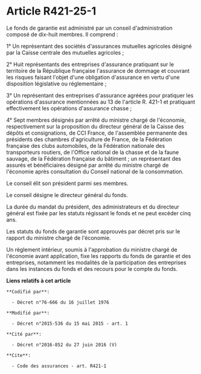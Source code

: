 # Article R421-25-1

Le fonds de garantie est administré par un conseil d'administration composé de dix-huit membres. Il comprend : 

1° Un représentant des sociétés d'assurances mutuelles agricoles désigné par la Caisse centrale des mutuelles agricoles ; 

2° Huit représentants des entreprises d'assurance pratiquant sur le territoire de la République française l'assurance de
dommage et couvrant les risques faisant l'objet d'une obligation d'assurance en vertu d'une disposition législative ou
réglementaire ; 

3° Un représentant des entreprises d'assurance agréées pour pratiquer les opérations d'assurance mentionnées au 13 de
l'article R. 421-1 et pratiquant effectivement les opérations d'assurance chasse ; 

4° Sept membres désignés par arrêté du ministre chargé de l'économie, respectivement sur la proposition du directeur général
de la Caisse des dépôts et consignations, de           CCI France, de l'assemblée permanente des présidents des chambres
d'agriculture de France, de la Fédération française des clubs automobiles, de la Fédération nationale des transporteurs
routiers, de l'Office national de la chasse et de la faune sauvage, de la Fédération française du bâtiment ; un représentant
des assurés et bénéficiaires désigné par arrêté du ministre chargé de l'économie après consultation du Conseil national de la
consommation. 

Le conseil élit son président parmi ses membres. 

Le conseil désigne le directeur général du fonds. 

La durée du mandat du président, des administrateurs et du directeur général est fixée par les statuts régissant le fonds et
ne peut excéder cinq ans. 

Les statuts du fonds de garantie sont approuvés par décret pris sur le rapport du ministre chargé de l'économie. 

Un règlement intérieur, soumis à l'approbation du ministre chargé de l'économie avant application, fixe les rapports du fonds
de garantie et des entreprises, notamment les modalités de la participation des entreprises dans les instances du fonds et
des recours pour le compte du fonds.

**Liens relatifs à cet article**

	**Codifié par**:

	  - Décret n°76-666 du 16 juillet 1976

	**Modifié par**:

	  - Décret n°2015-536 du 15 mai 2015 - art. 1

	**Cité par**:

	  - Décret n°2016-852 du 27 juin 2016 (V)

	**Cite**:

	  - Code des assurances - art. R421-1
